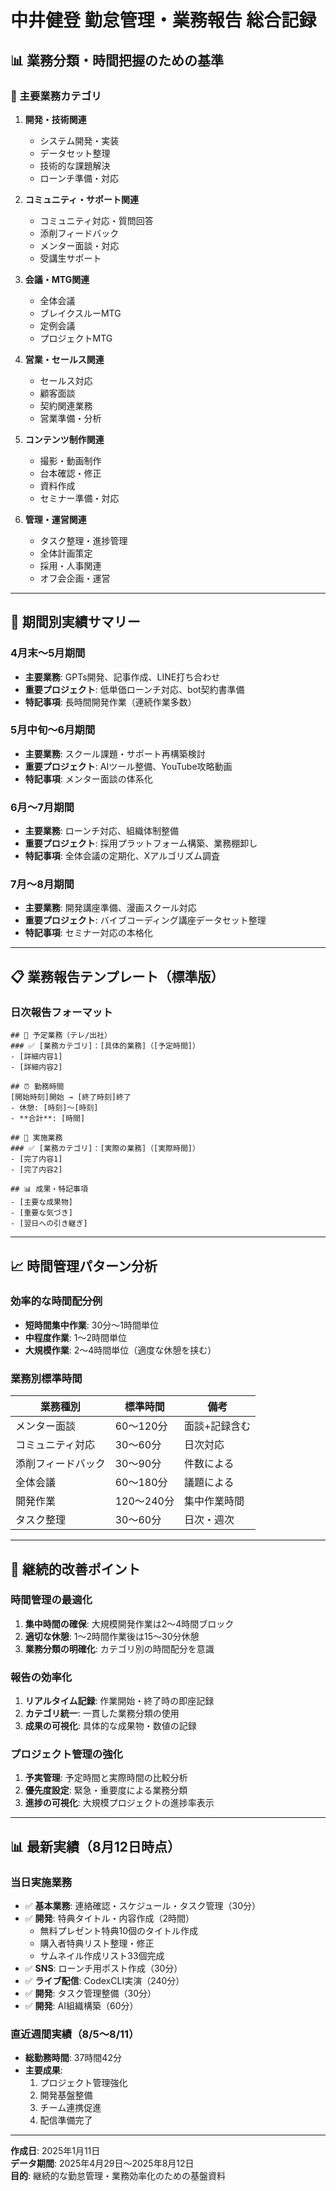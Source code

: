 # 中井健登 勤怠管理・業務報告 総合記録

## 📊 業務分類・時間把握のための基準

### 🎯 主要業務カテゴリ
1. **開発・技術関連**
   - システム開発・実装
   - データセット整理
   - 技術的な課題解決
   - ローンチ準備・対応

2. **コミュニティ・サポート関連**
   - コミュニティ対応・質問回答
   - 添削フィードバック
   - メンター面談・対応
   - 受講生サポート

3. **会議・MTG関連**
   - 全体会議
   - ブレイクスルーMTG
   - 定例会議
   - プロジェクトMTG

4. **営業・セールス関連**
   - セールス対応
   - 顧客面談
   - 契約関連業務
   - 営業準備・分析

5. **コンテンツ制作関連**
   - 撮影・動画制作
   - 台本確認・修正
   - 資料作成
   - セミナー準備・対応

6. **管理・運営関連**
   - タスク整理・進捗管理
   - 全体計画策定
   - 採用・人事関連
   - オフ会企画・運営

---

## 📅 期間別実績サマリー

### **4月末〜5月期間**
- **主要業務**: GPTs開発、記事作成、LINE打ち合わせ
- **重要プロジェクト**: 低単価ローンチ対応、bot契約書準備
- **特記事項**: 長時間開発作業（連続作業多数）

### **5月中旬〜6月期間**
- **主要業務**: スクール課題・サポート再構築検討
- **重要プロジェクト**: AIツール整備、YouTube攻略動画
- **特記事項**: メンター面談の体系化

### **6月〜7月期間**
- **主要業務**: ローンチ対応、組織体制整備
- **重要プロジェクト**: 採用プラットフォーム構築、業務棚卸し
- **特記事項**: 全体会議の定期化、Xアルゴリズム調査

### **7月〜8月期間**
- **主要業務**: 開発講座準備、漫画スクール対応
- **重要プロジェクト**: バイブコーディング講座データセット整理
- **特記事項**: セミナー対応の本格化

---

## 📋 業務報告テンプレート（標準版）

### **日次報告フォーマット**
```
## 📅 予定業務（テレ/出社）
### ✅ [業務カテゴリ]：[具体的業務]（[予定時間]）
- [詳細内容1]
- [詳細内容2]

## ⏰ 勤務時間
[開始時刻]開始 → [終了時刻]終了
- 休憩: [時刻]〜[時刻]
- **合計**: [時間]

## 🎯 実施業務
### ✅ [業務カテゴリ]：[実際の業務]（[実際時間]）
- [完了内容1]
- [完了内容2]

## 📊 成果・特記事項
- [主要な成果物]
- [重要な気づき]
- [翌日への引き継ぎ]
```

---

## 📈 時間管理パターン分析

### **効率的な時間配分例**
- **短時間集中作業**: 30分〜1時間単位
- **中程度作業**: 1〜2時間単位
- **大規模作業**: 2〜4時間単位（適度な休憩を挟む）

### **業務別標準時間**
| 業務種別 | 標準時間 | 備考 |
|---------|---------|------|
| メンター面談 | 60〜120分 | 面談+記録含む |
| コミュニティ対応 | 30〜60分 | 日次対応 |
| 添削フィードバック | 30〜90分 | 件数による |
| 全体会議 | 60〜180分 | 議題による |
| 開発作業 | 120〜240分 | 集中作業時間 |
| タスク整理 | 30〜60分 | 日次・週次 |

---

## 🔄 継続的改善ポイント

### **時間管理の最適化**
1. **集中時間の確保**: 大規模開発作業は2〜4時間ブロック
2. **適切な休憩**: 1〜2時間作業後は15〜30分休憩
3. **業務分類の明確化**: カテゴリ別の時間配分を意識

### **報告の効率化**
1. **リアルタイム記録**: 作業開始・終了時の即座記録
2. **カテゴリ統一**: 一貫した業務分類の使用
3. **成果の可視化**: 具体的な成果物・数値の記録

### **プロジェクト管理の強化**
1. **予実管理**: 予定時間と実際時間の比較分析
2. **優先度設定**: 緊急・重要度による業務分類
3. **進捗の可視化**: 大規模プロジェクトの進捗率表示

---

## 📊 最新実績（8月12日時点）

### **当日実施業務**
- ✅ **基本業務**: 連絡確認・スケジュール・タスク管理（30分）
- ✅ **開発**: 特典タイトル・内容作成（2時間）
  - 無料プレゼント特典10個のタイトル作成
  - 購入者特典リスト整理・修正
  - サムネイル作成リスト33個完成
- ✅ **SNS**: ローンチ用ポスト作成（30分）
- ✅ **ライブ配信**: CodexCLI実演（240分）
- ✅ **開発**: タスク管理整備（30分）
- ✅ **開発**: AI組織構築（60分）

### **直近週間実績（8/5〜8/11）**
- **総勤務時間**: 37時間42分
- **主要成果**: 
  1. プロジェクト管理強化
  2. 開発基盤整備
  3. チーム連携促進
  4. 配信準備完了

---

**作成日**: 2025年1月11日  
**データ期間**: 2025年4月29日〜2025年8月12日  
**目的**: 継続的な勤怠管理・業務効率化のための基盤資料
